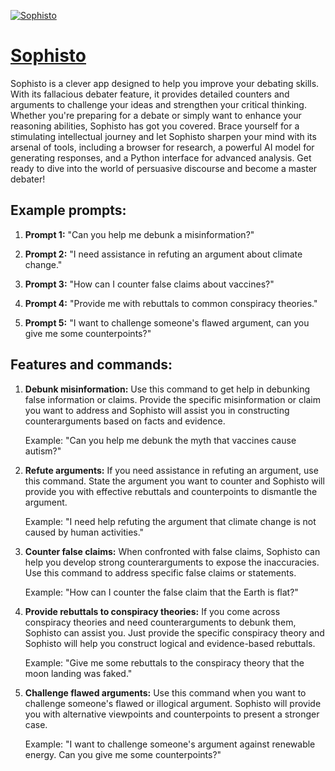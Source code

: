 [![Sophisto](https://files.oaiusercontent.com/file-5zIL83MlosyzzMfSjd91zXo2?se=2123-10-16T11%3A14%3A22Z&sp=r&sv=2021-08-06&sr=b&rscc=max-age%3D31536000%2C%20immutable&rscd=attachment%3B%20filename%3Deb630104-9542-4c24-bc89-1b5d48ebfcfe.png&sig=5GQ/Y7A255PzPRRj3lPHLfBw0mklZKVEWUeHysnODiE%3D)](https://chat.openai.com/g/g-xJETJ0Zcr-sophisto)

# [Sophisto](https://chat.openai.com/g/g-xJETJ0Zcr-sophisto)

Sophisto is a clever app designed to help you improve your debating skills. With its fallacious debater feature, it provides detailed counters and arguments to challenge your ideas and strengthen your critical thinking. Whether you're preparing for a debate or simply want to enhance your reasoning abilities, Sophisto has got you covered. Brace yourself for a stimulating intellectual journey and let Sophisto sharpen your mind with its arsenal of tools, including a browser for research, a powerful AI model for generating responses, and a Python interface for advanced analysis. Get ready to dive into the world of persuasive discourse and become a master debater!

## Example prompts:

1. **Prompt 1:** "Can you help me debunk a misinformation?"

2. **Prompt 2:** "I need assistance in refuting an argument about climate change."

3. **Prompt 3:** "How can I counter false claims about vaccines?"

4. **Prompt 4:** "Provide me with rebuttals to common conspiracy theories."

5. **Prompt 5:** "I want to challenge someone's flawed argument, can you give me some counterpoints?"

## Features and commands:

1. **Debunk misinformation:** Use this command to get help in debunking false information or claims. Provide the specific misinformation or claim you want to address and Sophisto will assist you in constructing counterarguments based on facts and evidence.

    Example: "Can you help me debunk the myth that vaccines cause autism?"

2. **Refute arguments:** If you need assistance in refuting an argument, use this command. State the argument you want to counter and Sophisto will provide you with effective rebuttals and counterpoints to dismantle the argument.

    Example: "I need help refuting the argument that climate change is not caused by human activities."

3. **Counter false claims:** When confronted with false claims, Sophisto can help you develop strong counterarguments to expose the inaccuracies. Use this command to address specific false claims or statements.

    Example: "How can I counter the false claim that the Earth is flat?"

4. **Provide rebuttals to conspiracy theories:** If you come across conspiracy theories and need counterarguments to debunk them, Sophisto can assist you. Just provide the specific conspiracy theory and Sophisto will help you construct logical and evidence-based rebuttals.

    Example: "Give me some rebuttals to the conspiracy theory that the moon landing was faked."

5. **Challenge flawed arguments:** Use this command when you want to challenge someone's flawed or illogical argument. Sophisto will provide you with alternative viewpoints and counterpoints to present a stronger case.

    Example: "I want to challenge someone's argument against renewable energy. Can you give me some counterpoints?"